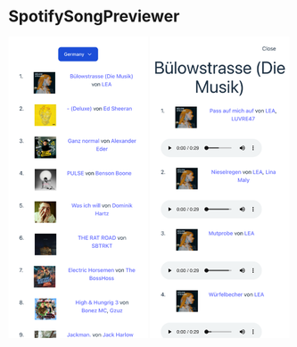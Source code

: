 # SpotifySongPreviewer

<img src = "https://github.com/wmnn/SpotifySongPreviewer/blob/main/screenshots/127.0.0.1_5173_(iPhone%20XR)%20(1).png" width="250">
<img src = "https://github.com/wmnn/SpotifySongPreviewer/blob/main/screenshots/127.0.0.1_5173_(iPhone%20XR)%20(6).png" width="250">

